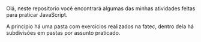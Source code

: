 #
Olá, neste repositorio você encontrará algumas das minhas atividades feitas para praticar JavaScript.

A principio há uma pasta com exercicios realizados na fatec, dentro dela há subdivisões em pastas por assunto praticado. 
#
 
